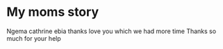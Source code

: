 # My moms story
Ngema cathrine ebia
thanks
love you
which we had more time
Thanks so much for your help
